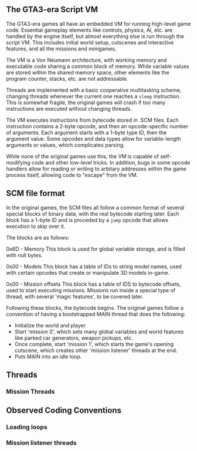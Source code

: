 ## The GTA3-era Script VM

The GTA3-era games all have an embedded VM for running high-level game code. Essential gameplay elements like controls, physics, AI, etc. are handled by the engine itself, but almost everything else is run through the script VM. This includes initial world setup, cutscenes and interactive features, and all the missions and minigames.

The VM is a Von Neumann architecture, with working memory and executable code sharing a common block of memory. While variable values are stored within the shared memory space, other elements like the program counter, stacks, etc. are not addressable.

Threads are implemented with a basic cooperative multitasking scheme, changing threads whenever the current one reaches a `sleep` instruction. This is somewhat fragile, the original games will crash if too many instructions are executed without changing threads.

The VM executes instructions from bytecode stored in .SCM files. Each instruction contains a 2-byte opcode, and then an opcode-specific number of arguments. Each argument starts with a 1-byte type ID, then the argument value. Some opcodes and data types allow for variable-length arguments or values, which complicates parsing.

While none of the original games use this, the VM is capable of self-modifying code and other low-level tricks. In addition, bugs in some opcode handlers allow for reading or writing to arbitary addresses within the game process itself, allowing code to "escape" from the VM.


## SCM file format

In the original games, the SCM files all follow a common format of several special blocks of binary data, with the real bytecode starting later. Each block has a 1-byte ID and is proceded by a `jump` opcode that allows execution to skip over it.

The blocks are as follows:

0x6D - Memory
This block is used for global variable storage, and is filled with null bytes.

0x00 - Models
This block has a table of IDs to string model names, used with certain opcodes that create or manipulate 3D models in-game.

0x00 - Mission offsets
This block has a table of IDS to bytecode offsets, used to start executing missions. Missions run inside a special type of thread, with several 'magic features', to be covered later.


Following these blocks, the bytecode begins. The original games follow a convention of having a bootstrapped MAIN thread that does the following:

* Initialize the world and player
* Start 'mission 0', which sets many global variables and world features like parked car generators, weapon pickups, etc.
* Once complete, start 'mission 1', which starts the game's opening cutscene, which creates other 'mission listener' threads at the end.
* Puts MAIN into an idle loop.

## Threads

### Mission Threads





## Observed Coding Conventions

### Loading loops

### Mission listener threads



